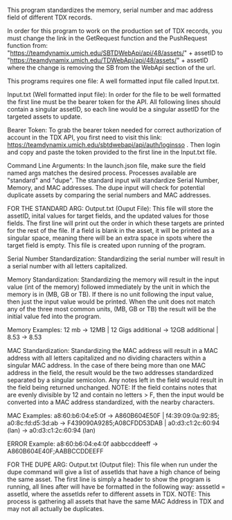 This program standardizes the memory, serial number and mac address field of different TDX records.

In order for this program to work on the production set of TDX records, you must change the link
in the GetRequest function and the PushRequest function from:
   "https://teamdynamix.umich.edu/SBTDWebApi/api/48/assets/" + assetID
to "https://teamdynamix.umich.edu/TDWebApi/api/48/assets/" + assetID
where the change is removing the SB from the WebApi section of the url.

This programs requires one file:
A well formatted input file called Input.txt.

Input.txt (Well formatted input file):
In order for the file to be well formatted the first line must be the bearer token for the API.
All following lines should contain a singular assetID, so each line would be a singular assetID
for the targeted assets to update. 

Bearer Token:
To grab the bearer token needed for correct authorization of account in the TDX API, you first need to 
visit this link: https://teamdynamix.umich.edu/sbtdwebapi/api/auth/loginsso . Then login and copy and paste
the token provided to the first line in the Input.txt file.

Command Line Arguments:
In the launch.json file, make sure the field named args matches the desired process. Processes available are
"standard" and "dupe". The standard input will standardize Serial Number, Memory, and MAC addresses. The
dupe input will check for potential duplicate assets by comparing the serial numbers and MAC addresses.

FOR THE STANDARD ARG:
Output.txt (Ouput File):
This file will store the assetID, inital values for target fields, and the updated values for those fields.
The first line will print out the order in which these targets are printed for the rest of the file.
If a field is blank in the asset, it will be printed as a singular space, meaning there will be an extra space 
in spots where the target field is empty. This file is created upon running of the program.

Serial Number Standardization:
Standardizing the serial number will result in a serial number with all letters capitalized.

Memory Standardization:
Standardizing the memory will result in the input value (int of the memory) followed immediately by
the unit in which the memory is in (MB, GB or TB). If there is no unit following the input value, then
just the input value would be printed. When the unit does not match any of the three most common units, 
(MB, GB or TB) the result will be the initial value fed into the program.

Memory Examples:
12 mb -> 12MB  |
12 Gigs additional -> 12GB additional |
8.53 -> 8.53 

MAC Standardization:
Standardizing the MAC address will result in a MAC address with all letters capitalized and no dividing 
characters within a singular MAC address. In the case of there being more than one MAC address in the field,
the result would be the two addresses standardized separated by a singular semicolon. Any notes left in the field
would result in the field being returned unchanged. NOTE: If the field contains notes that are evenly divisible by 12
and contain no letters > F, then the input would be converted into a MAC address standardized, with the nearby characters.

MAC Examples:
a8:60:b6:04:e5:0f -> A860B604E50F |
f4:39:09:0a:92:85; a0:8c:fd:d5:3d:ab -> F439090A9285;A08CFDD53DAB |
a0:d3:c1:2c:60:94 (lan) -> a0:d3:c1:2c:60:94 (lan)

ERROR Example:
a8:60:b6:04:e4:0f aabbccddeeff -> A860B604E40F;AABBCCDDEEFF

FOR THE DUPE ARG:
Output.txt (Output file):
This file when run under the dupe command will give a list of assetIds that have a high chance of being the same asset.
The first line is simply a header to show the program is running, all lines after will have be formatted in the following
way: asssetId = assetId, where the assetIds refer to different assets in TDX. 
NOTE: This process is gathering all assets that have the same MAC Address in TDX and may not all actually be duplicates.